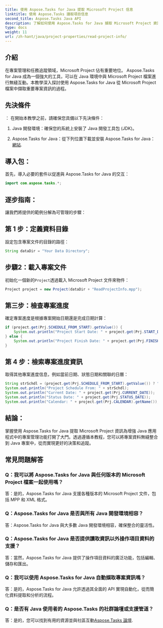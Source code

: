 ```yaml
---
title: 使用 Aspose.Tasks for Java 提取 Microsoft Project 信息
linktitle: 使用 Aspose.Tasks 讀取項目信息
second_title: Aspose.Tasks Java API
description: 了解如何使用 Aspose.Tasks for Java 擷取 Microsoft Project 資訊。輕鬆增強 Java 應用程式中的專案管理。
type: docs
weight: 11
url: /zh-hant/java/project-properties/read-project-info/
---
```

## 介紹
在專案管理和任務追蹤領域，Microsoft Project 佔有重要地位。 Aspose.Tasks for Java 成為一個強大的工具，可以在 Java 環境中與 Microsoft Project 檔案進行無縫互動。本教學深入探討使用 Aspose.Tasks for Java 從 Microsoft Project 檔案中擷取重要專案資訊的過程。
## 先決條件
：
在開始本教學之前，請確保您具備以下先決條件：
1. Java 開發環境：確保您的系統上安裝了 Java 開發工具包 (JDK)。
   
2.  Aspose.Tasks for Java：從下列位置下載並安裝 Aspose.Tasks for Java：[網站](https://releases.aspose.com/tasks/java/).

## 導入包：
首先，導入必要的套件以促進與 Aspose.Tasks for Java 的交互：
```java
import com.aspose.tasks.*;
```
## 逐步指南：
讓我們將提供的範例分解為可管理的步驟：
## 第 1 步：定義資料目錄
設定包含專案文件的目錄的路徑：
```java
String dataDir = "Your Data Directory";
```
## 步驟2：載入專案文件
初始化一個新的`Project`透過載入 Microsoft Project 文件來物件：
```java
Project project = new Project(dataDir + "ReadProjectInfo.mpp");
```
## 第三步：檢查專案進度
確定專案進度是根據專案開始日期還是完成日期計算：
```java
if (project.get(Prj.SCHEDULE_FROM_START).getValue()) {
    System.out.println("Project Start Date: " + project.get(Prj.START_DATE));
} else {
    System.out.println("Project Finish Date: " + project.get(Prj.FINISH_DATE));
}
```
## 第 4 步：檢索專案進度資訊
取得其他專案進度信息，例如當前日期、狀態日期和關聯的日曆：
```java
String strSchdl = (project.get(Prj.SCHEDULE_FROM_START).getValue()) ? "Project Start Date" : "Project Finish Date";
System.out.println("Project Schedule From: " + strSchdl);
System.out.println("Current Date: " + project.get(Prj.CURRENT_DATE));
System.out.println("Status Date: " + project.get(Prj.STATUS_DATE));
System.out.println("Calendar: " + project.get(Prj.CALENDAR).getName());
```

## 結論：
掌握使用 Aspose.Tasks for Java 提取 Microsoft Project 資訊為增強 Java 應用程式中的專案管理功能打開了大門。透過遵循本教程，您可以將專案資料無縫整合到 Java 專案中，從而實現更好的決策和追蹤。
## 常見問題解答
### Q：我可以將 Aspose.Tasks for Java 與任何版本的 Microsoft Project 檔案一起使用嗎？
答：是的，Aspose.Tasks for Java 支援各種版本的 Microsoft Project 文件，包括 MPP 和 XML 格式。
### Q：Aspose.Tasks for Java 是否與所有 Java 開發環境相容？
答：Aspose.Tasks for Java 與大多數 Java 開發環境相容，確保整合的靈活性。
### Q：Aspose.Tasks for Java 是否提供讀取資訊以外操作項目資料的支援？
答：當然，Aspose.Tasks for Java 提供了操作項目資料的廣泛功能，包括編輯、儲存和匯出。
### Q：我可以使用 Aspose.Tasks for Java 自動擷取專案資訊嗎？
答：是的，Aspose.Tasks for Java 允許透過其全面的 API 實現自動化，從而簡化資料提取和分析的流程。
### Q：是否有 Java 使用者的 Aspose.Tasks 的社群論壇或支援管道？
答：是的，您可以找到有用的資源並與社區互動[Aspose.Tasks 論壇](https://forum.aspose.com/c/tasks/15).